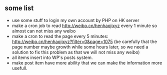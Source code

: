 ## some list
 * use some stuff to login my own account by PHP on HK server
 * make a cron job to read http://weibo.cn/henhaojixyz every 1 minute so almost can not miss any weibo
 * make a cron to read the page every 5 minutes: http://weibo.cn/henhaojixyz?filter=0&page=1075 (be carefully that the page number maybe growth while some hours later, so we need a solution to fix this problem as that we will not miss any weibo)
 * all items insert into WP's posts system.
 * make post item have more ability that we can make the information more usefull.